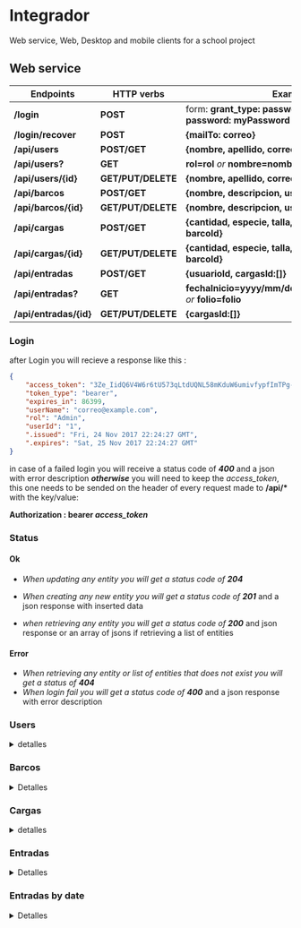# Integrador
Web service, Web, Desktop and mobile clients for a school project

## Web service

Endpoints    | HTTP verbs   | Examples
------------ | -------------|-------------
__/login__            | __POST__                | form: __grant_type: password, username: correo, password: myPassword__
__/login/recover__    | __POST__                | __{mailTo: correo}__
__/api/users__        | __POST/GET__            | __{nombre, apellido, correo, rfc, rol}__
__/api/users?__       | __GET__                 | __rol=rol__ *or* __nombre=nombre&apellido=apellido__
__/api/users/{id}__   | __GET/PUT/DELETE__      | __{nombre, apellido, correo, rfc, rol, password}__
__/api/barcos__       | __POST/GET__            | __{nombre, descripcion, usuarioId}__
__/api/barcos/{id}__  | __GET/PUT/DELETE__      | __{nombre, descripcion, usuarioId}__
__/api/cargas__       | __POST/GET__            | __{cantidad, especie, talla, temperatura, condicion, barcoId}__
__/api/cargas/{id}__  | __GET/PUT/DELETE__      | __{cantidad, especie, talla, temperatura, condicion, barcoId}__
__/api/entradas__     | __POST/GET__            | __{usuarioId, cargasId:[]}__
__/api/entradas?__    | __GET__                 | __fechaInicio=yyyy/mm/dd&fechaFin=yyyy/mm/dd__ *or* __folio=folio__
__/api/entradas/{id}__| __GET/PUT/DELETE__      | __{cargasId:[]}__


### Login
after Login you will recieve a response like this :
```json
{
    "access_token": "3Ze_IidQ6V4W6r6tU573qLtdUQNL58mKduW6umivfypfImTPg-HxrgvqvFGGRhyfg5hP0JV-L2D3Y9Sh7iGjMex-ROBHMC0XoL_9IBjtQqt1SDyW9B31Xn_LEITH-V7ddHVcfSMhcNCp_sk4-HGBL82zf_AaHJpNzOlCKAJZ77p0V4AZZ1YT7foMn5hnLWiXKWWYYWz-3Y66xuFLNnvARa1zSKy0zHXtwT089JkooI3cbJqf5n2SLFd9Y6StMg7r0cPI3QvFt3tkawqGz2DMsKSB_HW2najo88ahPHH6GX74fpTxwixGBMiqZpOSHqqMYqbuXC_7rs5GcZVcMzi2THpM6UYWCYjKfHsmb1VtxL-n0UeokvqjUFIYcJQ-v3fLZdPsB8dyLzDWnnOnQjRedA",
    "token_type": "bearer",
    "expires_in": 86399,
    "userName": "correo@example.com",
    "rol": "Admin",
    "userId": "1",
    ".issued": "Fri, 24 Nov 2017 22:24:27 GMT",
    ".expires": "Sat, 25 Nov 2017 22:24:27 GMT"
}
```
in case of a failed login you will receive a status code of __*400*__ and a json with error description
__*otherwise*__
you will need to keep the *access_token*, this one needs to be sended on the header of every request made to __/api/*__
with the key/value:

__Authorization : bearer *access_token*__


### Status
#### Ok
* *When updating any entity you will get a status code of __204__*

* *When creating any new entity you will get a status code of __201__* and a json response with inserted data

* *when retrieving any entity you will get a status code of __200__* and json response or an array of jsons if retrieving a list of entities

#### Error
* *When retrieving any entity or list of entities that does not exist you will get a status of __404__*
* *When login fail you will get a status code of __400__* and a json response with error description

### Users
<details>
<summary>detalles</summary>
When creating a new user, a password will be created automatically by the server and will be send via email

When retrieving a __single__ usuario you will recieve the following data

```json

    {
        "id": 1,
        "nombre": "Ernesto",
        "apellido": "Salazar",
        "rfc": "sdsdfsd",
        "correo": "correo@example.com",
        "rol": "Admin"
    }
```

When retrieving __multiple__ usuarios you will recieve the following data
```json
[
    {
        "id": 1,
        "nombre": "Ernesto",
        "apellido": "Salazar",
        "rfc": "sdsdfsd",
        "correo": "correo@example.com",
        "rol": "Admin"
    }
]
```

When making a GET call to __/api/users?nombre=example&apellido=example__ you will recieve the following data that matches the user nombre and apellido
```json
[
    {
        "id": 32,
        "nombre": "Ernesto",
        "apellido": "Salazar",
        "rfc": "sdsdfsd",
        "correo": "ernestoalbertosalazar@gmail.com",
        "rol": "Admin"
    }
]
```

When making a GET call to __/api/users?rol=example__ you will recieve the following data that matches the user role
```json
[
    {
        "id": 35,
        "nombre": "Isael",
        "apellido": "Atondo",
        "rfc": "isael",
        "correo": "isaelatondo@gmail.com",
        "rol": "Pescador"
    }
]
```

Accepted values for the following properties are:
* __Rol__: *Administrador, Supervisor, Pescador*

</details>



### Barcos
<details>
<summary>Detalles</summary>

When retrieving a __single__ barco you will recieve the following data

```json
    {
        "id": 1,
        "nombre": "barco 1",
        "descripcion": "BARCO_CAMARONERO",
        "usuarioId": 1,
        "usuario": {
            "id": 1,
            "nombre": "Ernesto",
            "apellido": "Salazar",
            "rfc": "sdsdfsd",
            "correo": "correo@example.com",
            "rol": "Admin",
        }
    }
```

When retrieving __multiple__ barcos you will recieve the following data

```json
[
    {
        "id": 1,
        "nombre": "barco 1",
        "descripcion": "BARCO_CAMARONERO",
        "usuarioId": 1,
        "usuario": {
            "id": 1,
            "nombre": "Ernesto",
            "apellido": "Salazar",
            "rfc": "sdsdfsd",
            "correo": "correo@example.com",
            "rol": "Admin"
        }
    }
]
```

</details>

### Cargas
<details>
<summary>detalles</summary>

When retrieving a __single__ carga you will recieve the following data

```json
    {
        "id": 1,
        "cantidad": 150,
        "especie": "Japonesa",
        "talla": "m",
        "temperatura": 99.5,
        "condicion": "Regular",
        "barcoId": 1,
        "barco": {
            "id": 1,
            "nombre": "barco 1",
            "descripcion": "BARCO_CAMARONERO",
            "usuarioId": 1,
            "usuario": null
        },
        "entradaId": 1
    }
```

When retrieving __multiple__ cargas you will recieve the following data

```json
[
    {
        "id": 1,
        "cantidad": 150,
        "especie": "Japonesa",
        "talla": "m",
        "temperatura": 99.5,
        "condicion": "Regular",
        "barcoId": 1,
        "barco": {
            "id": 1,
            "nombre": "barco 1",
            "descripcion": "BARCO_CAMARONERO",
            "usuarioId": 1,
            "usuario": {
                "id": 1,
                "nombre": "Ernesto",
                "apellido": "Salazar",
                "rfc": "sdsdfsd",
                "correo": "correo@example.com",
                "rol": "Admin"
            }
        },
        "entradaId": 1
    }
]
```

Accepted values for the following properties are:
* __Especie__: *Macarela, Japonesa, Monterrey, Rayadillo, Bocona, Anchoveta, Crinuda*
* __Talla__: *S, M, L, XL*
* __Condicion__: *Mala, Regular, Buena*

</details>


### Entradas
<details>
<summary>Detalles</summary>

When retrieving a __single__ entrada you will recieve the following data

```json
    {
    "id": 1,
    "folio": "20171124_153209",
    "fecha": "2017-11-24T00:00:00",
    "hora": "15:32:00",
    "turno": "Vespertino",
    "usuarioId": 1,
    "usuario": {
        "id": 1,
        "nombre": "Ernesto",
        "apellido": "Salazar",
        "rfc": "sdsdfsd",
        "correo": "correo@example.com",
        "rol": "Admin"
    },
    "cargas": [
        {
            "id": 1,
            "cantidad": 150,
            "especie": "Japonesa",
            "talla": "m",
            "temperatura": 99.5,
            "condicion": "Regular",
            "barcoId": 1,
            "barco": null,
            "entradaId": 1
        }
    ],
    "totalMacarela": 0,
    "totalJaponesa": 150,
    "totalMonterrey": 0,
    "totalRayadillo": 0,
    "totalBocona": 0,
    "totalAnchoveta": 0,
    "totalCrinuda": 0,
    "porcentajeMacarela": 0,
    "porcentajeJaponesa": 100,
    "porcentajeMonterrey": 0,
    "porcentajeRayadillo": 0,
    "porcentajeBocona": 0,
    "porcentajeAnchoveta": 0,
    "porcentajeCrinuda": 0,
    "totales": 150
}
```

When retrieving __multiple__ entradas you will recieve the following data

```json
[
    {
        "id": 1,
        "folio": "20171124_153209",
        "fecha": "2017-11-24T00:00:00",
        "hora": "15:32:00",
        "turno": "Vespertino",
        "usuarioId": 1,
        "usuario": {
            "id": 1,
            "nombre": "Ernesto",
            "apellido": "Salazar",
            "rfc": "sdsdfsd",
            "correo": "correo@example.com",
            "rol": "Admin"
        },
        "cargas": [
            {
                "id": 1,
                "cantidad": 150,
                "especie": "Japonesa",
                "talla": "m",
                "temperatura": 99.5,
                "condicion": "Regular",
                "barcoId": 1,
                "barco": null,
                "entradaId": 1
            }
        ]
        
    }
]
```


Accepted values for the following properties are:
* __Turno__: *Matutino, Vespertino*
</details>

### Entradas by date
<details>
<summary>Detalles</summary>
When searching an entrada by a date you will receive a json array with the following data that matches with those dates parameters

```json
[
    {
        "id": 1,
        "folio": "20171124_153209",
        "fecha": "2017-11-24T00:00:00",
        "hora": "15:32:00",
        "turno": "Vespertino",
        "usuarioId": 1,
        "usuario": {
            "id": 1,
            "nombre": "Ernesto",
            "apellido": "Salazar",
            "rfc": "sdsdfsd",
            "correo": "correo@example.com",
            "rol": "Admin"
        },
        "cargas": [
            {
                "id": 1,
                "cantidad": 150,
                "especie": "Japonesa",
                "talla": "m",
                "temperatura": 99.5,
                "condicion": "Regular",
                "barcoId": 1,
                "barco": null,
                "entradaId": 1
            }
        ]
    }
]
```


</details>